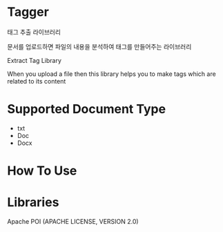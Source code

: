 # Tagger

 태그 추출 라이브러리
 
 문서를 업로드하면 파일의 내용을 분석하여 태그를 만들어주는 라이브러리
 
 Extract Tag Library
 
 When you upload a file then this library helps you to make tags which are related to its content
 
 
Supported Document Type
=====
* txt
* Doc
* Docx
 
How To Use
=====

Libraries
=====
Apache POI (APACHE LICENSE, VERSION 2.0)
